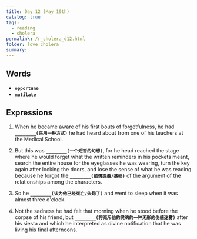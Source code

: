```yaml
---
title: Day 12 (May 19th)
catalog: true
tags: 
  - reading
  - cholera
permalink: /r_cholera_d12.html
folder: love_cholera
summary: 
---
```


## Words

-   <b data-toggle="tooltip" data-original-title="{{site.data.glossary.opportune}}">`opportune`</b>
-   <b data-toggle="tooltip" data-original-title="{{site.data.glossary.mutilate}}">`mutilate`</b>


## Expressions

1.  When he became aware of his first bouts of forgetfulness, he had <b data-toggle="tooltip" data-original-title="{{site.data.answers.ab_a}}">`________(采用一种方式)`</b> he had heard about from one of his teachers at the Medical School.

2.  But this was <b data-toggle="tooltip" data-original-title="{{site.data.answers.ab_b}}">`________(一个短暂的幻想)`</b>, for he head reached the stage where he would forget what the written reminders in his pockets meant, search the entire house for the eyeglasses he was wearing, turn the key again after locking the doors, and lose the sense of what he was reading because he forgot the <b data-toggle="tooltip" data-original-title="{{site.data.answers.ab_b2}}">`________(前情提要/基础)`</b> of the argument of the relationships among the characters.

3.  So he <b data-toggle="tooltip" data-original-title="{{site.data.answers.ab_c}}">`________(认为他已经死亡/失踪了)`</b> and went to sleep when it was almost three o'clock.

4.  Not the sadness he had felt that morning when he stood before the corpse of his friend, but <b data-toggle="tooltip" data-original-title="{{site.data.answers.ab_d}}">`________(将充斥他的灵魂的一种无形的伤感迷雾)`</b> after his siesta and which he interpreted as divine notification that he was living his final afternoons.
